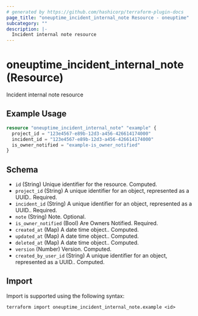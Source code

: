 ```yaml
---
# generated by https://github.com/hashicorp/terraform-plugin-docs
page_title: "oneuptime_incident_internal_note Resource - oneuptime"
subcategory: ""
description: |-
  Incident internal note resource
---
```


# oneuptime_incident_internal_note (Resource)

Incident internal note resource

## Example Usage

```terraform
resource "oneuptime_incident_internal_note" "example" {
  project_id = "123e4567-e89b-12d3-a456-426614174000"
  incident_id = "123e4567-e89b-12d3-a456-426614174000"
  is_owner_notified = "example-is_owner_notified"
}
```

## Schema

- `id` (String) Unique identifier for the resource. Computed.
- `project_id` (String) A unique identifier for an object, represented as a UUID.. Required.
- `incident_id` (String) A unique identifier for an object, represented as a UUID.. Required.
- `note` (String) Note. Optional.
- `is_owner_notified` (Bool) Are Owners Notified. Required.
- `created_at` (Map) A date time object.. Computed.
- `updated_at` (Map) A date time object.. Computed.
- `deleted_at` (Map) A date time object.. Computed.
- `version` (Number) Version. Computed.
- `created_by_user_id` (String) A unique identifier for an object, represented as a UUID.. Computed.

## Import

Import is supported using the following syntax:

```shell
terraform import oneuptime_incident_internal_note.example <id>
```
